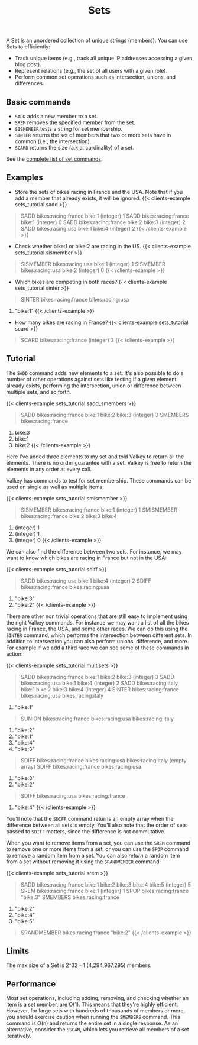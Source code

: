 ﻿---
title: "Sets"
linkTitle: "Sets"
weight: 30
description: >
    Introduction to Sets
---

A Set is an unordered collection of unique strings (members).
You can use Sets to efficiently:

* Track unique items (e.g., track all unique IP addresses accessing a given blog post).
* Represent relations (e.g., the set of all users with a given role).
* Perform common set operations such as intersection, unions, and differences.

## Basic commands

* `SADD` adds a new member to a set.
* `SREM` removes the specified member from the set.
* `SISMEMBER` tests a string for set membership.
* `SINTER` returns the set of members that two or more sets have in common (i.e., the intersection).
* `SCARD` returns the size (a.k.a. cardinality) of a set.

See the [complete list of set commands](/commands/?group=set).

## Examples

* Store the sets of bikes racing in France and the USA. Note that 
if you add a member that already exists, it will be ignored. 
{{< clients-example sets_tutorial sadd >}}
> SADD bikes:racing:france bike:1
(integer) 1
> SADD bikes:racing:france bike:1
(integer) 0
> SADD bikes:racing:france bike:2 bike:3
(integer) 2
> SADD bikes:racing:usa bike:1 bike:4
(integer) 2
{{< /clients-example >}}

* Check whether bike:1 or bike:2 are racing in the US.
{{< clients-example sets_tutorial sismember >}}
> SISMEMBER bikes:racing:usa bike:1
(integer) 1
> SISMEMBER bikes:racing:usa bike:2
(integer) 0
{{< /clients-example >}}

* Which bikes are competing in both races?
{{< clients-example sets_tutorial sinter >}}
> SINTER bikes:racing:france bikes:racing:usa
1) "bike:1"
{{< /clients-example >}}

* How many bikes are racing in France?
{{< clients-example sets_tutorial scard >}}
> SCARD bikes:racing:france
(integer) 3
{{< /clients-example >}}
## Tutorial

The `SADD` command adds new elements to a set. It's also possible
to do a number of other operations against sets like testing if a given element
already exists, performing the intersection, union or difference between
multiple sets, and so forth.

{{< clients-example sets_tutorial sadd_smembers >}}
> SADD bikes:racing:france bike:1 bike:2 bike:3
(integer) 3
> SMEMBERS bikes:racing:france
1) bike:3
2) bike:1
3) bike:2
{{< /clients-example >}}

Here I've added three elements to my set and told Valkey to return all the
elements. There is no order guarantee with a set. Valkey is free to return the
elements in any order at every call.

Valkey has commands to test for set membership. These commands can be used on single as well as multiple items:

{{< clients-example sets_tutorial smismember >}}
> SISMEMBER bikes:racing:france bike:1
(integer) 1
> SMISMEMBER bikes:racing:france bike:2 bike:3 bike:4
1) (integer) 1
2) (integer) 1
3) (integer) 0
{{< /clients-example >}}

We can also find the difference between two sets. For instance, we may want
to know which bikes are racing in France but not in the USA:

{{< clients-example sets_tutorial sdiff >}}
> SADD bikes:racing:usa bike:1 bike:4
(integer) 2
> SDIFF bikes:racing:france bikes:racing:usa
1) "bike:3"
2) "bike:2"
{{< /clients-example >}}

There are other non trivial operations that are still easy to implement
using the right Valkey commands. For instance we may want a list of all the
bikes racing in France, the USA, and some other races. We can do this using
the `SINTER` command, which performs the intersection between different
sets. In addition to intersection you can also perform
unions, difference, and more. For example 
if we add a third race we can see some of these commands in action:

{{< clients-example sets_tutorial multisets >}}
> SADD bikes:racing:france bike:1 bike:2 bike:3
(integer) 3
> SADD bikes:racing:usa bike:1 bike:4
(integer) 2
> SADD bikes:racing:italy bike:1 bike:2 bike:3 bike:4
(integer) 4
> SINTER bikes:racing:france bikes:racing:usa bikes:racing:italy
1) "bike:1"
> SUNION bikes:racing:france bikes:racing:usa bikes:racing:italy
1) "bike:2"
2) "bike:1"
3) "bike:4"
4) "bike:3"
> SDIFF bikes:racing:france bikes:racing:usa bikes:racing:italy
(empty array)
> SDIFF bikes:racing:france bikes:racing:usa
1) "bike:3"
2) "bike:2"
> SDIFF bikes:racing:usa bikes:racing:france
1) "bike:4"
{{< /clients-example >}}

You'll note that the `SDIFF` command returns an empty array when the
difference between all sets is empty. You'll also note that the order of sets
passed to `SDIFF` matters, since the difference is not commutative.

When you want to remove items from a set, you can use the `SREM` command to
remove one or more items from a set, or you can use the `SPOP` command to
remove a random item from a set. You can also _return_ a random item from a
set without removing it using the `SRANDMEMBER` command:

{{< clients-example sets_tutorial srem >}}
> SADD bikes:racing:france bike:1 bike:2 bike:3 bike:4 bike:5
(integer) 5
> SREM bikes:racing:france bike:1
(integer) 1
> SPOP bikes:racing:france
"bike:3"
> SMEMBERS bikes:racing:france
1) "bike:2"
2) "bike:4"
3) "bike:5"
> SRANDMEMBER bikes:racing:france
"bike:2"
{{< /clients-example >}}

## Limits

The max size of a Set is 2^32 - 1 (4,294,967,295) members.

## Performance

Most set operations, including adding, removing, and checking whether an item is a set member, are O(1).
This means that they're highly efficient.
However, for large sets with hundreds of thousands of members or more, you should exercise caution when running the `SMEMBERS` command.
This command is O(n) and returns the entire set in a single response. 
As an alternative, consider the `SSCAN`, which lets you retrieve all members of a set iteratively.
